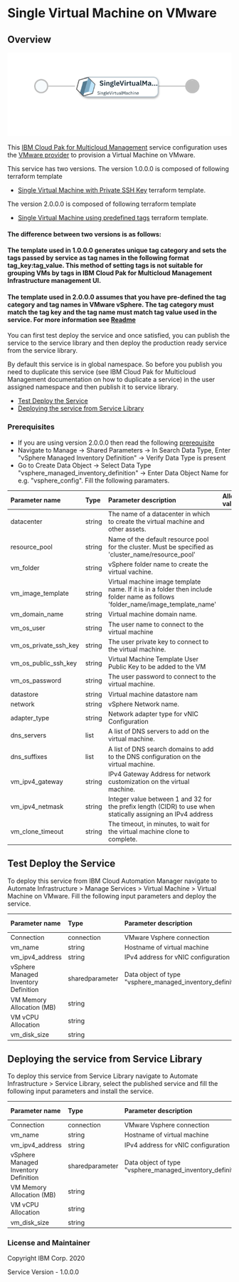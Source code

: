 # Single Virtual Machine on VMware

## Overview
![alt text](./VMOnVMware.png)

This [IBM Cloud Pak for Multicloud Management](https://www.ibm.com/support/knowledgecenter/SSFC4F/product_welcome_cloud_pak.html) service configuration uses the [VMware provider](https://www.terraform.io/docs/providers/vsphere/index.html) to provision a Virtual Machine on VMware.

This service has two versions. The version 1.0.0.0 is composed of following terraform template

- [Single Virtual Machine with Private SSH Key](https://github.com/IBM-CAMHub-Open/starterlibrary/tree/2.4/VMware/terraform/hcl/singleVMWithPrivateSSHKey) terraform template.

The version 2.0.0.0 is composed of following terraform template

- [Single Virtual Machine using predefined tags](https://github.com/IBM-CAMHub-Open/starterlibrary/tree/2.4/VMware/terraform/hcl/singleVMWithPredefinedCategory) terraform template.

#### The difference between two versions is as follows:

#### The template used in 1.0.0.0 generates unique tag category and sets the tags passed by service as tag names in the following format tag_key:tag_value. This method of setting tags is not suitable for grouping VMs by tags in IBM Cloud Pak for Multicloud Management Infrastructure management UI.

#### The template used in 2.0.0.0 assumes that you have pre-defined the tag category and tag names in VMware vSphere. The tag category must match the tag key and the tag name must match tag value used in the service. For more information see [Readme](https://github.com/IBM-CAMHub-Open/starterlibrary/tree/2.4/VMware/terraform/hcl/singleVMWithPredefinedCategory/README.md)

You can first test deploy the service and once satisfied, you can publish the service to the service library and then deploy the production ready service from the service library. 

By default this service is in global namespace. So before you publish you need to duplicate this service (see IBM Cloud Pak for Multicloud Management documentation on how to duplicate a service) in the user assigned namespace and then publish it to service library.

* [Test Deploy the Service](#test-deploy-the-service)
* [Deploying the service from Service Library](#deploying-the-service-from-service-library)

### Prerequisites
- If you are using version 2.0.0.0 then read the following [prerequisite](https://github.com/IBM-CAMHub-Open/starterlibrary/tree/2.4/VMware/terraform/hcl/singleVMWithPredefinedCategory#pre-requisites)
- Navigate to Manage -> Shared Parameters -> In Search Data Type, Enter "vSphere Managed Inventory Definition" -> Verify Data Type is present
- Go to Create Data Object -> Select Data Type "vsphere_managed_inventory_definition" -> Enter Data Object Name for e.g. "vsphere_config". Fill the following paramaters.

| Parameter name                  | Type            | Parameter description      | Allowed values |
| :---                            | :---            | :---                       | :---           |
| datacenter                      | string      | The name of a datacenter in which to create the virtual machine and other assets.                                                | |
| resource_pool                   | string          | Name of the default resource pool for the cluster. Must be specified as 'cluster_name/resource_pool'                       | |
| vm_folder                       | string          | vSphere folder name to create the virtual vachine.                                                                         | |
| vm_image_template               | string          | Virtual machine image template name. If it is in a folder then include folder name as follows 'folder_name/image_template_name'                                                             | |
| vm_domain_name                  | string          | Virtual machine domain name.                                                                            | |
| vm_os_user                      | string          | The user name to connect to the virtual machine                                                                          | |
| vm_os_private_ssh_key           | string          | The user private key to connect to the virtual machine.                                                                         | |
| vm_os_public_ssh_key            | string          | Virtual Machine Template User Public Key to be added to the VM                                                                  | |
| vm_os_password                  | string          | The user password to connect to the virtual machine.                                                                         | |
| datastore                       | string          | Virtual machine datastore nam                                                                              | |
| network                         | string          | vSphere Network name.                                                                            | |
| adapter_type                    | string          | Network adapter type for vNIC Configuration                                                                    | |
| dns_servers                     | list          | A list of DNS servers to add on the virtual machine.                                                                         | |
| dns_suffixes                    | list          | A list of DNS search domains to add to the DNS configuration on the virtual machine.                                            | |
| vm_ipv4_gateway                 | string          | IPv4 Gateway Address for network customization on the virtual machine.                                                          | |
| vm_ipv4_netmask                 | string          | Integer value between 1 and 32 for the prefix length (CIDR) to use when statically assigning an IPv4 address                   | |
| vm_clone_timeout                | string          | The timeout, in minutes, to wait for the virtual machine clone to complete.                                                                        | |

## Test Deploy the Service

To deploy this service from IBM Cloud Automation Manager navigate to Automate Infrastructure > Manage Services  > Virtual Machine > Virtual Machine on VMware. Fill the following input parameters and deploy the service.

| Parameter name             | Type            | Parameter description      | Allowed values |
| :---                       | :---            | :---                       | :---           |
| Connection                 | connection      | VMware Vsphere connection                                                                                    | |
| vm_name                    | string          | Hostname of virtual machine                  | |
| vm_ipv4_address            | string          | IPv4 address for vNIC configuration          | |
| vSphere Managed Inventory Definition                 | sharedparameter      | Data object of type "vsphere_managed_inventory_definition" | |
| VM Memory Allocation (MB)                 | string      |  | |
| VM vCPU Allocation                | string      |  | |
| vm_disk_size                 | string      |  | |

## Deploying the service from Service Library

To deploy this service from Service Library navigate to Automate Infrastructure > Service Library, select the published service and fill the following input parameters and install the service.

| Parameter name             | Type            | Parameter description      | Allowed values |
| :---                       | :---            | :---                       | :---           |
| Connection                 | connection      | VMware Vsphere connection                                                                                    | |
| vm_name                    | string          | Hostname of virtual machine                  | |
| vm_ipv4_address            | string          | IPv4 address for vNIC configuration          | |
| vSphere Managed Inventory Definition                 | sharedparameter      | Data object of type "vsphere_managed_inventory_definition" | |
| VM Memory Allocation (MB)                 | string      |  | |
| VM vCPU Allocation                | string      |  | |
| vm_disk_size                 | string      |  | |


### License and Maintainer

Copyright IBM Corp. 2020

Service Version - 1.0.0.0
 